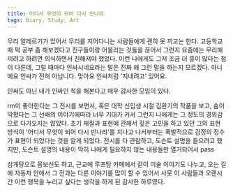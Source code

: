 ```yaml
---
title: 어디서 무엇이 되어 다시 만나랴
tags: Diary, Study, Art
---
```


무리 알레르기가 있어서 무리를 지어다니는 사람들에게 괜히 못 끼고는 한다. 고등학교 때 퍽 공부 좀 해보겠다고 친구들이랑 어울리는 것들을 끊어서 그런지 요즘에는 무리에 끼려고 하려면 의식하면서 친해져야 했었다. 이런 나에게도 그저 조금 더 흥이 많다는 점이 다른데, 그럴 때마다 인싸시네요라는 말은 진짜 왜 그런 말을 하는지 모르겠다. 아니에요 인싸가 전혀 아닙니다. 맞아요 인싸처럼 '지내려고' 있어요. 

인싸도 아닌 내가 인싸인 척을 해본다고 매우 감사한 모임이 있다. 

rm이 좋아한다는 그 전시를 보면서, 혹은 대학 신입생 시절 김환기의 작품을 보고, 숨이 막혔다는 그 선배의 이야기에따라 너무 기대가 커서 그런지 나에게는 그 정도의 경외감으로 다가오지는 않았다. 초기 재질과 표현에 관해서 깊은 고민을 하고 있던 그의 표현 방식이 '어디서 무엇이 되어 다시 만나랴'를 지나고 나서부터는 폭발적으로 감정의 정수가 표현이 되었다는 것을 알게 되었다. 전시를 다 관람하고, 도슨트 설명을 들으려고 했지만, 도슨트 설명의 내용이 딱히 나에게 필요하지 않는 내용들만 열거되어서 pass 

삼계탕으로 몸보신도 하고, 근교에 루프탑 카페에서 같이 미술 이야기도 나누고, 오는 길에 자동차 안에서 그 전과는 다른 이야기를 많이 할 수 있어서 사뭇 이 사람들과 오랜시간 이런 행복을 누리고 싶다는 생각을 하게 된 감사한 하루였다.
